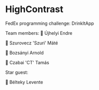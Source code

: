 # HighContrast
FedEx programming challenge: DrinkItApp

Team members:
:beer: Újhelyi Endre

:beer: Szurovecz 'Szuri' Máté

:beer: Bozsányi Arnold

:beer: Czabai 'CT' Tamás


Star guest:

:beer: Bélteky Levente
